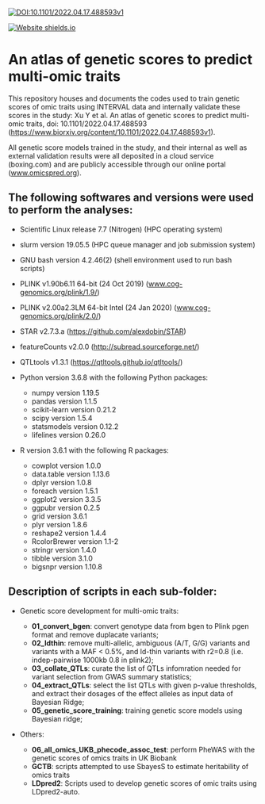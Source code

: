 [![DOI:10.1101/2022.04.17.488593v1](http://img.shields.io/badge/DOI-10.1101/2022.04.17.488593v1-B31B1B.svg)](https://www.biorxiv.org/content/10.1101/2022.04.17.488593v1)

[![Website shields.io](https://img.shields.io/website-up-down-green-red/http/shields.io.svg)](http://www.omicspred.org/)

# An atlas of genetic scores to predict multi-omic traits
This repository houses and documents the codes used to train genetic scores of omic traits using INTERVAL data and internally validate these scores in the study: Xu Y et al. An atlas of genetic scores to predict multi-omic traits, doi: 10.1101/2022.04.17.488593 (https://www.biorxiv.org/content/10.1101/2022.04.17.488593v1).

All genetic score models trained in the study, and their internal as well as external validation results were all deposited in a cloud service (boxing.com) and are publicly accessible through our online portal (www.omicspred.org).


## The following  softwares and versions were used to perform the analyses:

- Scientific Linux release 7.7 (Nitrogen) (HPC operating system)
- slurm version 19.05.5 (HPC queue manager and job submission system)
- GNU bash version 4.2.46(2) (shell environment used to run bash scripts)
- PLINK v1.90b6.11 64-bit (24 Oct 2019) (www.cog-genomics.org/plink/1.9/)
- PLINK v2.00a2.3LM 64-bit Intel (24 Jan 2020)   (www.cog-genomics.org/plink/2.0/)
- STAR v2.7.3.a (https://github.com/alexdobin/STAR)
- featureCounts v2.0.0 (http://subread.sourceforge.net/)
- QTLtools v1.3.1 (https://qtltools.github.io/qtltools/)

- Python version 3.6.8 with the following Python packages:
   - numpy version 1.19.5 
   - pandas version 1.1.5
   - scikit-learn version 0.21.2 
   - scipy version 1.5.4
   - statsmodels version 0.12.2
   - lifelines version 0.26.0    

- R version 3.6.1 with the following R packages: 
  - cowplot version 1.0.0
  - data.table version 1.13.6
  - dplyr version 1.0.8
  - foreach version 1.5.1
  - ggplot2 version 3.3.5
  - ggpubr version 0.2.5
  - grid version 3.6.1
  - plyr version 1.8.6
  - reshape2 version 1.4.4
  - RcolorBrewer version 1.1-2
  - stringr version 1.4.0
  - tibble version 3.1.0
  - bigsnpr version 1.10.8

## Description of scripts in each sub-folder:

- Genetic score development for multi-omic traits: 
   - **01_convert_bgen**: convert genotype data from bgen to Plink pgen format and remove duplacate variants;
   - **02_ldthin**: remove multi-allelic, ambiguous (A/T, G/G) variants and variants with a MAF < 0.5%, and ld-thin variants with r2=0.8 (i.e. indep-pairwise 1000kb 0.8 in plink2);
   - **03_collate_QTLs**: curate the list of QTLs infomration needed for variant selection from GWAS summary statistics;
   - **04_extract_QTLs**: select the list QTLs with given p-value thresholds, and extract their dosages of the effect alleles as input data of Bayesian Ridge;
   - **05_genetic_score_training**: training genetic score models using Bayesian ridge;
   

- Others: 
   - **06_all_omics_UKB_phecode_assoc_test**: perform PheWAS with the genetic scores of omics traits in UK Biobank
   - **GCTB**: scripts attempted to use SbayesS to estimate heritability of omics traits
   - **LDpred2**: Scripts used to develop genetic scores of omic traits using LDpred2-auto.
